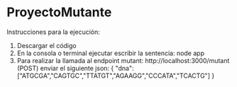 # ProyectoMutante

Instrucciones para la ejecución: 

1. Descargar el código
2. En la consola o terminal ejecutar escribir la sentencia: node app
3. Para realizar la llamada al endpoint mutant: http://localhost:3000/mutant (POST) enviar el siguiente json:
{
    "dna":["ATGCGA","CAGTGC","TTATGT","AGAAGG","CCCATA","TCACTG"]
}
